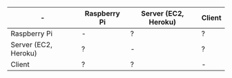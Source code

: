 -| Raspberry Pi | Server (EC2, Heroku) | Client
-|--------------|----------------------|-------
Raspberry Pi | - | ? | ?
Server (EC2, Heroku) | ? | - | ?
Client | ? | ? | -